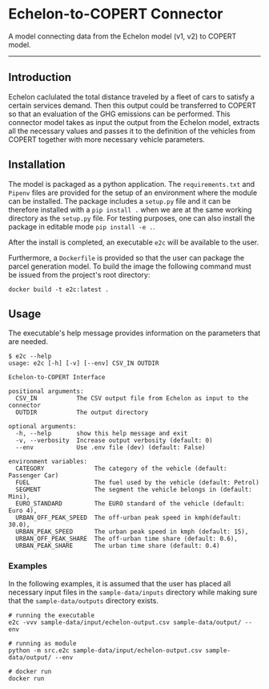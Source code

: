 # Echelon-to-COPERT Connector

A model connecting data from the Echelon model (v1, v2) to COPERT model.

---

## Introduction

Echelon caclulated the total distance traveled by a fleet of cars to satisfy a certain services demand. Then this output could be transferred to COPERT so that an evaluation of the GHG emissions can be performed. This connector model takes as input the output from the Echelon model, extracts all the necessary values and passes it to the definition of the vehicles from COPERT together with more necessary vehicle parameters.


## Installation

The model is packaged as a python application. The `requirements.txt` and `Pipenv` files are provided for the setup of an environment where the module can be installed. The package includes a `setup.py` file and it can be therefore installed with a `pip install .` when we are at the same working directory as the `setup.py` file. For testing purposes, one can also install the package in editable mode `pip install -e .`.

After the install is completed, an executable `e2c` will be available to the user.

Furthermore, a `Dockerfile` is provided so that the user can package the parcel generation model. To build the image the following command must be issued from the project's root directory:

```
docker build -t e2c:latest .
```

## Usage

The executable's help message provides information on the parameters that are needed.

```
$ e2c --help
usage: e2c [-h] [-v] [--env] CSV_IN OUTDIR

Echelon-to-COPERT Interface

positional arguments:
  CSV_IN           The CSV output file from Echelon as input to the connector
  OUTDIR           The output directory

optional arguments:
  -h, --help       show this help message and exit
  -v, --verbosity  Increase output verbosity (default: 0)
  --env            Use .env file (dev) (default: False)

environment variables:
  CATEGORY              The category of the vehicle (default: Passenger Car)
  FUEL                  The fuel used by the vehicle (default: Petrol)
  SEGMENT               The segment the vehicle belongs in (default: Mini),
  EURO_STANDARD         The EURO standard of the vehicle (default: Euro 4),
  URBAN_OFF_PEAK_SPEED  The off-urban peak speed in kmph(default: 30.0),
  URBAN_PEAK_SPEED      The urban peak speed in kmph (default: 15),
  URBAN_OFF_PEAK_SHARE  The off-urban time share (default: 0.6),
  URBAN_PEAK_SHARE      The urban time share (default: 0.4)
```

### Examples

In the following examples, it is assumed that the user has placed all necessary input files in the `sample-data/inputs` directory while making sure that the `sample-data/outputs` directory exists.

```
# running the executable
e2c -vvv sample-data/input/echelon-output.csv sample-data/output/ --env

# running as module
python -m src.e2c sample-data/input/echelon-output.csv sample-data/output/ --env

# docker run
docker run
```
